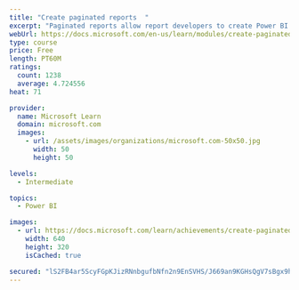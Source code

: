 ```yaml
---
title: "Create paginated reports  "
excerpt: "Paginated reports allow report developers to create Power BI artifacts that have tightly controlled rendering requirements. Paginated reports are ideal for creating sales invoices, receipts, purchase orders, and tabular data. This module will teach you how to create reports, add parameters, and work with tables and charts in paginated reports."
webUrl: https://docs.microsoft.com/en-us/learn/modules/create-paginated-reports-power-bi/
type: course
price: Free
length: PT60M
ratings:
  count: 1238
  average: 4.724556
heat: 71

provider:
  name: Microsoft Learn
  domain: microsoft.com
  images:
    - url: /assets/images/organizations/microsoft.com-50x50.jpg
      width: 50
      height: 50

levels:
  - Intermediate

topics:
  - Power BI

images:
  - url: https://docs.microsoft.com/learn/achievements/create-paginated-reports-power-bi-social.png
    width: 640
    height: 320
    isCached: true

secured: "lS2FB4ar5ScyFGpKJizRNnbgufbNfn2n9EnSVHS/J669an9KGHsQgV7sBgx9hO2pNnxkOXZgou+gDScClZimOybrlt75fhZTSvcYisX7xSq+dQCGjE75lyd3SwPpl52FlY1NwBqhOFTELT+0WVZYLS3JFCXK+vCwtA9XOXBHKmH696+VzsNd+Uz1PJRJN4AoGwHie6mRdkAohN7KL4gIgjgCZjbHGxiHvAz1XjRLhfFmEAkV5XEWrSfGRN6t8sUHWAf7gf5TW6R1e7+8CZJjPQFWs38nwClzg9C6uFCFIrDQ5cv+VETp+yR9/VOiEQM7rATF/D8HWYIJlKYhqkXixisEN8h9RQwM57Zw9zcpO1ZAP3cCqEDioUS8n/9oJMdAE1OK6n0VSUH2UztdYHKmpM4GY45f2jnfr/UXlpu5fGE=;/Whkgfr1J/v79+Fs0L/9fw=="
---
```


